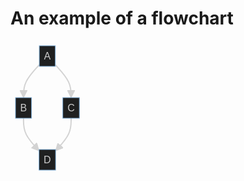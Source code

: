 # An example of a flowchart

<svg aria-roledescription="flowchart-v2" role="graphics-document document" viewBox="-8 -8 118.234375 215" style="max-width: 118.234375px;" xmlns="http://www.w3.org/2000/svg" width="100%" id="mermaid-0"><style>#mermaid-0{font-family:arial,sans-serif;font-size:16px;fill:#ccc;}#mermaid-0 .error-icon{fill:#a44141;}#mermaid-0 .error-text{fill:#ddd;stroke:#ddd;}#mermaid-0 .edge-thickness-normal{stroke-width:2px;}#mermaid-0 .edge-thickness-thick{stroke-width:3.5px;}#mermaid-0 .edge-pattern-solid{stroke-dasharray:0;}#mermaid-0 .edge-pattern-dashed{stroke-dasharray:3;}#mermaid-0 .edge-pattern-dotted{stroke-dasharray:2;}#mermaid-0 .marker{fill:lightgrey;stroke:lightgrey;}#mermaid-0 .marker.cross{stroke:lightgrey;}#mermaid-0 svg{font-family:arial,sans-serif;font-size:16px;}#mermaid-0 .label{font-family:arial,sans-serif;color:#ccc;}#mermaid-0 .cluster-label text{fill:#F9FFFE;}#mermaid-0 .cluster-label span,#mermaid-0 p{color:#F9FFFE;}#mermaid-0 .label text,#mermaid-0 span,#mermaid-0 p{fill:#ccc;color:#ccc;}#mermaid-0 .node rect,#mermaid-0 .node circle,#mermaid-0 .node ellipse,#mermaid-0 .node polygon,#mermaid-0 .node path{fill:#1f2020;stroke:#81B1DB;stroke-width:1px;}#mermaid-0 .flowchart-label text{text-anchor:middle;}#mermaid-0 .node .label{text-align:center;}#mermaid-0 .node.clickable{cursor:pointer;}#mermaid-0 .arrowheadPath{fill:lightgrey;}#mermaid-0 .edgePath .path{stroke:lightgrey;stroke-width:2.0px;}#mermaid-0 .flowchart-link{stroke:lightgrey;fill:none;}#mermaid-0 .edgeLabel{background-color:hsl(0, 0%, 34.4117647059%);text-align:center;}#mermaid-0 .edgeLabel rect{opacity:0.5;background-color:hsl(0, 0%, 34.4117647059%);fill:hsl(0, 0%, 34.4117647059%);}#mermaid-0 .cluster rect{fill:hsl(180, 1.5873015873%, 28.3529411765%);stroke:rgba(255, 255, 255, 0.25);stroke-width:1px;}#mermaid-0 .cluster text{fill:#F9FFFE;}#mermaid-0 .cluster span,#mermaid-0 p{color:#F9FFFE;}#mermaid-0 div.mermaidTooltip{position:absolute;text-align:center;max-width:200px;padding:2px;font-family:arial,sans-serif;font-size:12px;background:hsl(20, 1.5873015873%, 12.3529411765%);border:1px solid rgba(255, 255, 255, 0.25);border-radius:2px;pointer-events:none;z-index:100;}#mermaid-0 .flowchartTitleText{text-anchor:middle;font-size:18px;fill:#ccc;}#mermaid-0 :root{--mermaid-font-family:arial,sans-serif;}</style><g><marker orient="auto" markerHeight="12" markerWidth="12" markerUnits="userSpaceOnUse" refY="5" refX="10" viewBox="0 0 10 10" class="marker flowchart" id="flowchart-pointEnd"><path style="stroke-width: 1; stroke-dasharray: 1, 0;" class="arrowMarkerPath" d="M 0 0 L 10 5 L 0 10 z"></path></marker><marker orient="auto" markerHeight="12" markerWidth="12" markerUnits="userSpaceOnUse" refY="5" refX="0" viewBox="0 0 10 10" class="marker flowchart" id="flowchart-pointStart"><path style="stroke-width: 1; stroke-dasharray: 1, 0;" class="arrowMarkerPath" d="M 0 5 L 10 10 L 10 0 z"></path></marker><marker orient="auto" markerHeight="11" markerWidth="11" markerUnits="userSpaceOnUse" refY="5" refX="11" viewBox="0 0 10 10" class="marker flowchart" id="flowchart-circleEnd"><circle style="stroke-width: 1; stroke-dasharray: 1, 0;" class="arrowMarkerPath" r="5" cy="5" cx="5"></circle></marker><marker orient="auto" markerHeight="11" markerWidth="11" markerUnits="userSpaceOnUse" refY="5" refX="-1" viewBox="0 0 10 10" class="marker flowchart" id="flowchart-circleStart"><circle style="stroke-width: 1; stroke-dasharray: 1, 0;" class="arrowMarkerPath" r="5" cy="5" cx="5"></circle></marker><marker orient="auto" markerHeight="11" markerWidth="11" markerUnits="userSpaceOnUse" refY="5.2" refX="12" viewBox="0 0 11 11" class="marker cross flowchart" id="flowchart-crossEnd"><path style="stroke-width: 2; stroke-dasharray: 1, 0;" class="arrowMarkerPath" d="M 1,1 l 9,9 M 10,1 l -9,9"></path></marker><marker orient="auto" markerHeight="11" markerWidth="11" markerUnits="userSpaceOnUse" refY="5.2" refX="-1" viewBox="0 0 11 11" class="marker cross flowchart" id="flowchart-crossStart"><path style="stroke-width: 2; stroke-dasharray: 1, 0;" class="arrowMarkerPath" d="M 1,1 l 9,9 M 10,1 l -9,9"></path></marker><g class="root"><g class="clusters"></g><g class="edgePaths"><path marker-end="url(#flowchart-pointEnd)" style="fill:none;" class="edge-thickness-normal edge-pattern-solid flowchart-link LS-A LE-B" id="L-A-B-0" d="M38.05859375,30.496612952889254L33.854817708333336,35.08051079407438C29.651041666666668,39.6644086352595,21.243489583333332,48.83220431762975,17.039713541666668,57.582768825481544C12.8359375,66.33333333333333,12.8359375,74.66666666666667,12.8359375,78.83333333333333L12.8359375,83"></path><path marker-end="url(#flowchart-pointEnd)" style="fill:none;" class="edge-thickness-normal edge-pattern-solid flowchart-link LS-A LE-C" id="L-A-C-0" d="M63.73046875,30.496612952889254L67.93424479166667,35.08051079407438C72.13802083333333,39.6644086352595,80.54557291666667,48.83220431762975,84.74934895833333,57.582768825481544C88.953125,66.33333333333333,88.953125,74.66666666666667,88.953125,78.83333333333333L88.953125,83"></path><path marker-end="url(#flowchart-pointEnd)" style="fill:none;" class="edge-thickness-normal edge-pattern-solid flowchart-link LS-B LE-D" id="L-B-D-0" d="M12.8359375,116L12.8359375,120.16666666666667C12.8359375,124.33333333333333,12.8359375,132.66666666666666,16.965494791666668,141.3363012761299C21.095052083333332,150.00593588559306,29.354166666666668,159.01187177118615,33.483723958333336,163.5148397139827L37.61328125,168.0178076567792"></path><path marker-end="url(#flowchart-pointEnd)" style="fill:none;" class="edge-thickness-normal edge-pattern-solid flowchart-link LS-C LE-D" id="L-C-D-0" d="M88.953125,116L88.953125,120.16666666666667C88.953125,124.33333333333333,88.953125,132.66666666666666,84.82356770833333,141.3363012761299C80.69401041666667,150.00593588559306,72.43489583333333,159.01187177118615,68.30533854166667,163.5148397139827L64.17578125,168.0178076567792"></path></g><g class="edgeLabels"><g class="edgeLabel"><g transform="translate(0, 0)" class="label"><foreignObject height="0" width="0"><div style="display: inline-block; white-space: nowrap;" xmlns="http://www.w3.org/1999/xhtml"><span class="edgeLabel"></span></div></foreignObject></g></g><g class="edgeLabel"><g transform="translate(0, 0)" class="label"><foreignObject height="0" width="0"><div style="display: inline-block; white-space: nowrap;" xmlns="http://www.w3.org/1999/xhtml"><span class="edgeLabel"></span></div></foreignObject></g></g><g class="edgeLabel"><g transform="translate(0, 0)" class="label"><foreignObject height="0" width="0"><div style="display: inline-block; white-space: nowrap;" xmlns="http://www.w3.org/1999/xhtml"><span class="edgeLabel"></span></div></foreignObject></g></g><g class="edgeLabel"><g transform="translate(0, 0)" class="label"><foreignObject height="0" width="0"><div style="display: inline-block; white-space: nowrap;" xmlns="http://www.w3.org/1999/xhtml"><span class="edgeLabel"></span></div></foreignObject></g></g></g><g class="nodes"><g transform="translate(50.89453125, 16.5)" id="flowchart-A-16" class="node default default flowchart-label"><rect height="33" width="25.671875" y="-16.5" x="-12.8359375" ry="0" rx="0" style="" class="basic label-container"></rect><g transform="translate(-5.3359375, -9)" style="" class="label"><rect></rect><foreignObject height="18" width="10.671875"><div style="display: inline-block; white-space: nowrap;" xmlns="http://www.w3.org/1999/xhtml"><span class="nodeLabel">A</span></div></foreignObject></g></g><g transform="translate(12.8359375, 99.5)" id="flowchart-B-17" class="node default default flowchart-label"><rect height="33" width="25.671875" y="-16.5" x="-12.8359375" ry="0" rx="0" style="" class="basic label-container"></rect><g transform="translate(-5.3359375, -9)" style="" class="label"><rect></rect><foreignObject height="18" width="10.671875"><div style="display: inline-block; white-space: nowrap;" xmlns="http://www.w3.org/1999/xhtml"><span class="nodeLabel">B</span></div></foreignObject></g></g><g transform="translate(88.953125, 99.5)" id="flowchart-C-19" class="node default default flowchart-label"><rect height="33" width="26.5625" y="-16.5" x="-13.28125" ry="0" rx="0" style="" class="basic label-container"></rect><g transform="translate(-5.78125, -9)" style="" class="label"><rect></rect><foreignObject height="18" width="11.5625"><div style="display: inline-block; white-space: nowrap;" xmlns="http://www.w3.org/1999/xhtml"><span class="nodeLabel">C</span></div></foreignObject></g></g><g transform="translate(50.89453125, 182.5)" id="flowchart-D-21" class="node default default flowchart-label"><rect height="33" width="26.5625" y="-16.5" x="-13.28125" ry="0" rx="0" style="" class="basic label-container"></rect><g transform="translate(-5.78125, -9)" style="" class="label"><rect></rect><foreignObject height="18" width="11.5625"><div style="display: inline-block; white-space: nowrap;" xmlns="http://www.w3.org/1999/xhtml"><span class="nodeLabel">D</span></div></foreignObject></g></g></g></g></g></svg>
